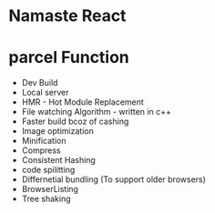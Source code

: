# Namaste React

# parcel Function
- Dev Build
- Local server
- HMR - Hot Module Replacement
- File watching Algorithm - written in c++
- Faster build bcoz of cashing
- Image optimization
- Minification
- Compress
- Consistent Hashing
- code spilitting
- Differnetial bundling (To support older browsers)
- BrowserListing
- Tree shaking